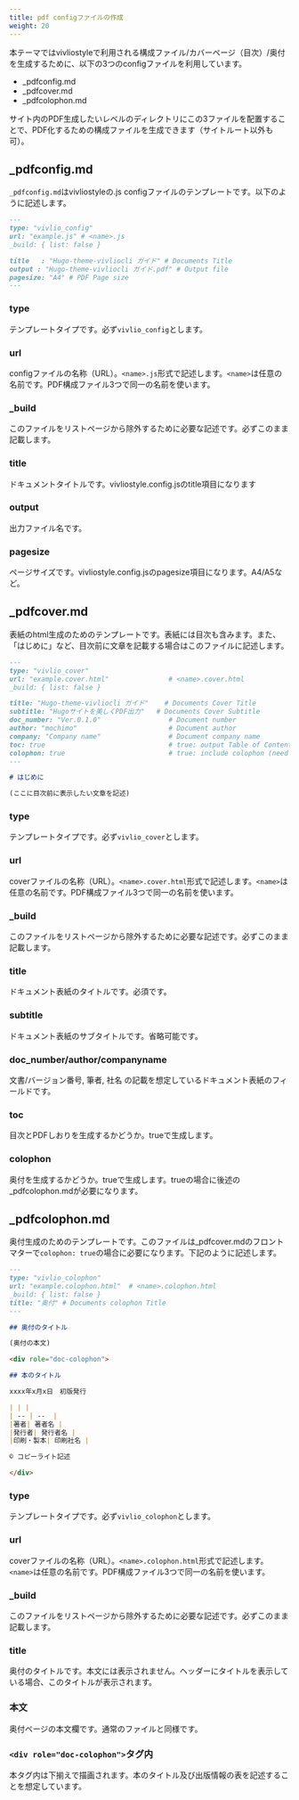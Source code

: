 ```yaml
---
title: pdf configファイルの作成
weight: 20
---
```


本テーマではvivliostyleで利用される構成ファイル/カバーページ（目次）/奥付を生成するために、以下の3つのconfigファイルを利用しています。

* _pdfconfig.md
* _pdfcover.md
* _pdfcolophon.md

サイト内のPDF生成したいレベルのディレクトリにこの3ファイルを配置することで、PDF化するための構成ファイルを生成できます（サイトルート以外も可）。

## _pdfconfig.md

`_pdfconfig.md`はvivliostyleの.js configファイルのテンプレートです。以下のように記述します。

```md
---
type: "vivlio_config"
url: "example.js" # <name>.js
_build: { list: false }

title   : "Hugo-theme-vivliocli ガイド" # Documents Title
output : "Hugo-theme-vivliocli ガイド.pdf" # Output file
pagesize: "A4" # PDF Page size
---
```

### type

テンプレートタイプです。必ず`vivlio_config`とします。

### url

configファイルの名称（URL）。`<name>.js`形式で記述します。`<name>`は任意の名前です。PDF構成ファイル3つで同一の名前を使います。

### _build

このファイルをリストページから除外するために必要な記述です。必ずこのまま記載します。

### title

ドキュメントタイトルです。vivliostyle.config.jsのtitle項目になります

### output

出力ファイル名です。

### pagesize

ページサイズです。vivliostyle.config.jsのpagesize項目になります。A4/A5など。

## _pdfcover.md

表紙のhtml生成のためのテンプレートです。表紙には目次も含みます。また、「はじめに」など、目次前に文章を記載する場合はこのファイルに記述します。

```md
---
type: "vivlio_cover"
url: "example.cover.html"               # <name>.cover.html
_build: { list: false }

title: "Hugo-theme-vivliocli ガイド"    # Documents Cover Title
subtitle: "Hugoサイトを美しくPDF出力"   # Documents Cover Subtitle
doc_number: "Ver.0.1.0"                 # Document number
author: "mochimo"                       # Document author
company: "Company name"                 # Document company name
toc: true                               # true: output Table of Contents & PDF Bookmarks
colophon: true                          # true: include colophon (need to make _pdfcolophon.md)
---

# はじめに

(ここに目次前に表示したい文章を記述)
```

### type

テンプレートタイプです。必ず`vivlio_cover`とします。

### url

coverファイルの名称（URL）。`<name>.cover.html`形式で記述します。`<name>`は任意の名前です。PDF構成ファイル3つで同一の名前を使います。

### _build

このファイルをリストページから除外するために必要な記述です。必ずこのまま記載します。

### title

ドキュメント表紙のタイトルです。必須です。

### subtitle

ドキュメント表紙のサブタイトルです。省略可能です。

### doc_number/author/companyname

文書/バージョン番号, 筆者, 社名 の記載を想定しているドキュメント表紙のフィールドです。

### toc

目次とPDFしおりを生成するかどうか。trueで生成します。

### colophon

奥付を生成するかどうか。trueで生成します。trueの場合に後述の_pdfcolophon.mdが必要になります。

## _pdfcolophon.md

奥付生成のためのテンプレートです。このファイルは_pdfcover.mdのフロントマターで`colophon: true`の場合に必要になります。下記のように記述します。

```md
---
type: "vivlio_colophon"
url: "example.colophon.html"  # <name>.colophon.html
_build: { list: false }
title: "奥付" # Documents colophon Title
---

## 奥付のタイトル

(奥付の本文)

<div role="doc-colophon">

## 本のタイトル

xxxx年x月x日　初版発行

| | |
| -- | --  |
|著者| 著者名 |
|発行者| 発行者名 |
|印刷・製本| 印刷社名 |

© コピーライト記述

</div>
```

### type

テンプレートタイプです。必ず`vivlio_colophon`とします。

### url

coverファイルの名称（URL）。`<name>.colophon.html`形式で記述します。`<name>`は任意の名前です。PDF構成ファイル3つで同一の名前を使います。

### _build

このファイルをリストページから除外するために必要な記述です。必ずこのまま記載します。

### title

奥付のタイトルです。本文には表示されません。ヘッダーにタイトルを表示している場合、このタイトルが表示されます。

### 本文

奥付ページの本文欄です。通常のファイルと同様です。

### `<div role="doc-colophon">`タグ内

本タグ内は下揃えで描画されます。本のタイトル及び出版情報の表を記述することを想定しています。